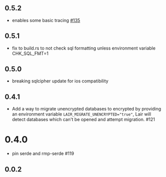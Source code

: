 ## 0.5.2

- enables some basic tracing [#135](https://github.com/holochain/lair/pull/135)

## 0.5.1

- fix to build.rs to not check sql formatting unless environment variable CHK_SQL_FMT=1

## 0.5.0

- breaking sqlcipher update for ios compatibility

## 0.4.1

- Add a way to migrate unencrypted databases to encrypted by providing an environment variable `LAIR_MIGRATE_UNENCRYPTED="true"`, Lair will detect databases which can't be opened and attempt migration. #121

# 0.4.0

- pin serde and rmp-serde #119

## 0.0.2
